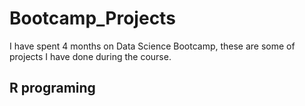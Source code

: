 # Bootcamp_Projects
I have spent 4 months on Data Science Bootcamp, these are some of projects I have done during the course.

## R programing
